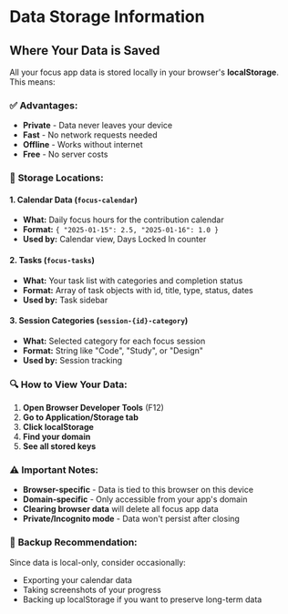 # Data Storage Information

## Where Your Data is Saved

All your focus app data is stored locally in your browser's **localStorage**. This means:

### ✅ **Advantages:**
- **Private** - Data never leaves your device
- **Fast** - No network requests needed
- **Offline** - Works without internet
- **Free** - No server costs

### 📍 **Storage Locations:**

#### 1. **Calendar Data** (`focus-calendar`)
- **What:** Daily focus hours for the contribution calendar
- **Format:** `{ "2025-01-15": 2.5, "2025-01-16": 1.0 }`
- **Used by:** Calendar view, Days Locked In counter

#### 2. **Tasks** (`focus-tasks`)
- **What:** Your task list with categories and completion status
- **Format:** Array of task objects with id, title, type, status, dates
- **Used by:** Task sidebar

#### 3. **Session Categories** (`session-{id}-category`)
- **What:** Selected category for each focus session
- **Format:** String like "Code", "Study", or "Design"
- **Used by:** Session tracking

### 🔍 **How to View Your Data:**

1. **Open Browser Developer Tools** (F12)
2. **Go to Application/Storage tab**
3. **Click localStorage**
4. **Find your domain**
5. **See all stored keys**

### ⚠️ **Important Notes:**

- **Browser-specific** - Data is tied to this browser on this device
- **Domain-specific** - Only accessible from your app's domain
- **Clearing browser data** will delete all focus app data
- **Private/Incognito mode** - Data won't persist after closing

### 💾 **Backup Recommendation:**

Since data is local-only, consider occasionally:
- Exporting your calendar data
- Taking screenshots of your progress
- Backing up localStorage if you want to preserve long-term data